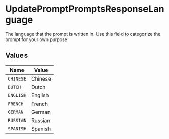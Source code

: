 # UpdatePromptPromptsResponseLanguage

The language that the prompt is written in. Use this field to categorize the prompt for your own purpose


## Values

| Name      | Value     |
| --------- | --------- |
| `CHINESE` | Chinese   |
| `DUTCH`   | Dutch     |
| `ENGLISH` | English   |
| `FRENCH`  | French    |
| `GERMAN`  | German    |
| `RUSSIAN` | Russian   |
| `SPANISH` | Spanish   |